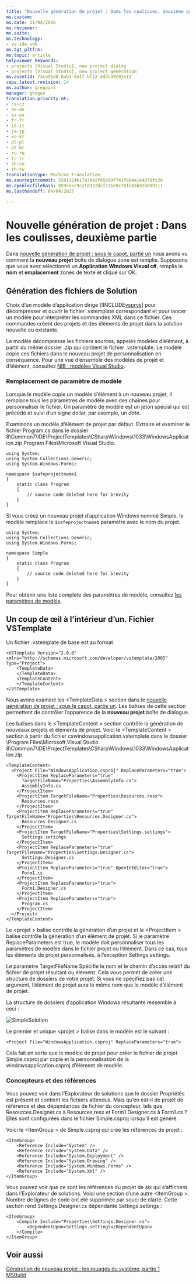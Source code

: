 ```yaml
---
title: "Nouvelle génération de projet : Dans les coulisses, deuxième partie | Documents Microsoft"
ms.custom: 
ms.date: 11/04/2016
ms.reviewer: 
ms.suite: 
ms.technology:
- vs-ide-sdk
ms.tgt_pltfrm: 
ms.topic: article
helpviewer_keywords:
- projects [Visual Studio], new project dialog
- projects [Visual Studio], new project generation
ms.assetid: 73ce91d8-0ab1-4a1f-bf12-4d3c49c01e13
caps.latest.revision: 14
ms.author: gregvanl
manager: ghogen
translation.priority.mt:
- cs-cz
- de-de
- es-es
- fr-fr
- it-it
- ja-jp
- ko-kr
- pl-pl
- pt-br
- ru-ru
- tr-tr
- zh-cn
- zh-tw
translationtype: Machine Translation
ms.sourcegitcommit: 5581224b17a7b42f65b69f741f984a144d78fc26
ms.openlocfilehash: 859eeac9c2fd322dcf231e9c70fe83b92b099111
ms.lasthandoff: 04/04/2017

---
```

# <a name="new-project-generation-under-the-hood-part-two"></a>Nouvelle génération de projet : Dans les coulisses, deuxième partie
Dans [nouvelle génération de projet : sous le capot, partie un](../../extensibility/internals/new-project-generation-under-the-hood-part-one.md) nous avons vu comment la **nouveau projet** boîte de dialogue zone est remplie. Supposons que vous avez sélectionné un **Application Windows Visual c#**, remplis le **nom** et **emplacement** zones de texte et cliqué sur OK.  
  
## <a name="generating-the-solution-files"></a>Génération des fichiers de Solution  
 Choix d’un modèle d’application dirige [!INCLUDE[vsprvs](../../code-quality/includes/vsprvs_md.md)] pour décompresser et ouvrir le fichier .vstemplate correspondant et pour lancer un modèle pour interpréter les commandes XML dans ce fichier. Ces commandes créent des projets et des éléments de projet dans la solution nouvelle ou existante.  
  
 Le modèle décompresse les fichiers sources, appelés modèles d’élément, à partir du même dossier .zip qui contient le fichier .vstemplate. Le modèle copie ces fichiers dans le nouveau projet de personnalisation en conséquence. Pour une vue d’ensemble des modèles de projet et d’élément, consultez [NIB : modèles Visual Studio](http://msdn.microsoft.com/en-us/141fccaa-d68f-4155-822b-27f35dd94041).  
  
### <a name="template-parameter-replacement"></a>Remplacement de paramètre de modèle  
 Lorsque le modèle copie un modèle d’élément à un nouveau projet, il remplace tous les paramètres de modèle avec des chaînes pour personnaliser le fichier. Un paramètre de modèle est un jeton spécial qui est précédé et suivi d’un signe dollar, par exemple, un $date$.  
  
 Examinons un modèle d’élément de projet par défaut. Extraire et examiner le fichier Program.cs dans le dossier 8\Common7\IDE\ProjectTemplates\CSharp\Windows\1033\WindowsApplication.zip Program Files\Microsoft Visual Studio.  
  
```  
using System;  
using System.Collections.Generic;  
using System.Windows.Forms;  
  
namespace $safeprojectname$  
{  
    static class Program  
    {  
        // source code deleted here for brevity  
    }  
}  
```  
  
 Si vous créez un nouveau projet d’application Windows nommé Simple, le modèle remplace le `$safeprojectname$` paramètre avec le nom du projet.  
  
```  
using System;  
using System.Collections.Generic;  
using System.Windows.Forms;  
  
namespace Simple  
{  
    static class Program  
    {  
        // source code deleted here for brevity  
    }  
}  
```  
  
 Pour obtenir une liste complète des paramètres de modèle, consultez [les paramètres de modèle](../../ide/template-parameters.md).  
  
## <a name="a-look-inside-a-vstemplate-file"></a>Un coup de œil à l’intérieur d’un. Fichier VSTemplate  
 Un fichier .vstemplate de base est au format  
  
```  
<VSTemplate Version="2.0.0"     xmlns="http://schemas.microsoft.com/developer/vstemplate/2005"     Type="Project">  
    <TemplateData>  
    </TemplateData>  
    <TemplateContent>  
    </TemplateContent>  
</VSTemplate>  
```  
  
 Nous avons examiné les \<TemplateData > section dans le [nouvelle génération de projet : sous le capot, partie un](../../extensibility/internals/new-project-generation-under-the-hood-part-one.md). Les balises de cette section permettent de contrôler l’apparence de la **nouveau projet** boîte de dialogue.  
  
 Les balises dans le \<TemplateContent > section contrôle la génération de nouveaux projets et éléments de projet. Voici le \<TemplateContent > section à partir du fichier cswindowsapplication.vstemplate dans le dossier \Program Files\Microsoft Visual Studio 8\Common7\IDE\ProjectTemplates\CSharp\Windows\1033\WindowsApplication.zip.  
  
```  
<TemplateContent>  
  <Project File="WindowsApplication.csproj" ReplaceParameters="true">  
    <ProjectItem ReplaceParameters="true"  
      TargetFileName="Properties\AssemblyInfo.cs">  
      AssemblyInfo.cs  
    </ProjectItem>  
    <ProjectItem TargetFileName="Properties\Resources.resx">  
      Resources.resx  
    </ProjectItem>  
    <ProjectItem ReplaceParameters="true"       TargetFileName="Properties\Resources.Designer.cs">  
      Resources.Designer.cs  
    </ProjectItem>  
    <ProjectItem TargetFileName="Properties\Settings.settings">  
      Settings.settings  
    </ProjectItem>  
    <ProjectItem ReplaceParameters="true"       TargetFileName="Properties\Settings.Designer.cs">  
      Settings.Designer.cs  
    </ProjectItem>  
    <ProjectItem ReplaceParameters="true" OpenInEditor="true">  
      Form1.cs  
    </ProjectItem>  
    <ProjectItem ReplaceParameters="true">  
      Form1.Designer.cs  
    </ProjectItem>  
    <ProjectItem ReplaceParameters="true">  
      Program.cs  
    </ProjectItem>  
  </Project>  
</TemplateContent>  
```  
  
 Le \<projet > balise contrôle la génération d’un projet et le \<ProjectItem > balise contrôle la génération d’un élément de projet. Si le paramètre ReplaceParameters est true, le modèle doit personnaliser tous les paramètres de modèle dans le fichier projet ou l’élément. Dans ce cas, tous les éléments de projet personnalisés, à l’exception Settings.settings.  
  
 Le paramètre TargetFileName Spécifie le nom et le chemin d’accès relatif du fichier de projet résultant ou élément. Cela vous permet de créer une structure de dossiers de votre projet. Si vous ne spécifiez pas cet argument, l’élément de projet aura le même nom que le modèle d’élément de projet.  
  
 La structure de dossiers d’application Windows résultante ressemble à ceci :  
  
 ![SimpleSolution](../../extensibility/internals/media/simplesolution.png "SimpleSolution")  
  
 Le premier et unique \<projet > balise dans le modèle est le suivant :  
  
```  
<Project File="WindowsApplication.csproj" ReplaceParameters="true">  
```  
  
 Cela fait en sorte que le modèle de projet pour créer le fichier de projet Simple.csproj par copie et la personnalisation de la windowsapplication.csproj d’élément de modèle.  
  
### <a name="designers-and-references"></a>Concepteurs et des références  
 Vous pouvez voir dans l’Explorateur de solutions que le dossier Propriétés est présent et contient les fichiers attendus. Mais qu’en est-il de projet de référence et des dépendances de fichier du concepteur, tels que Resources.Designer.cs à Resources.resx et Form1.Designer.cs à Form1.cs ?  Elles sont configurées dans le fichier Simple.csproj lorsqu’il est généré.  
  
 Voici le \<ItemGroup > de Simple.csproj qui crée les références de projet :  
  
```  
<ItemGroup>  
    <Reference Include="System" />  
    <Reference Include="System.Data" />  
    <Reference Include="System.Deployment" />  
    <Reference Include="System.Drawing" />  
    <Reference Include="System.Windows.Forms" />  
    <Reference Include="System.Xml" />  
</ItemGroup>  
```  
  
 Vous pouvez voir que ce sont les références du projet de six qui s’affichent dans l’Explorateur de solutions. Voici une section d’une autre \<ItemGroup >. Nombre de lignes de code ont été supprimée par souci de clarté. Cette section rend Settings.Designer.cs dépendante Settings.settings :  
  
```  
<ItemGroup>  
    <Compile Include="Properties\Settings.Designer.cs">  
        <DependentUpon>Settings.settings</DependentUpon>  
    </Compile>  
</ItemGroup>  
```  
  
## <a name="see-also"></a>Voir aussi  
 [Génération de nouveau projet : les rouages du système, partie 1](../../extensibility/internals/new-project-generation-under-the-hood-part-one.md)  
 [MSBuild](../../msbuild/msbuild.md)
